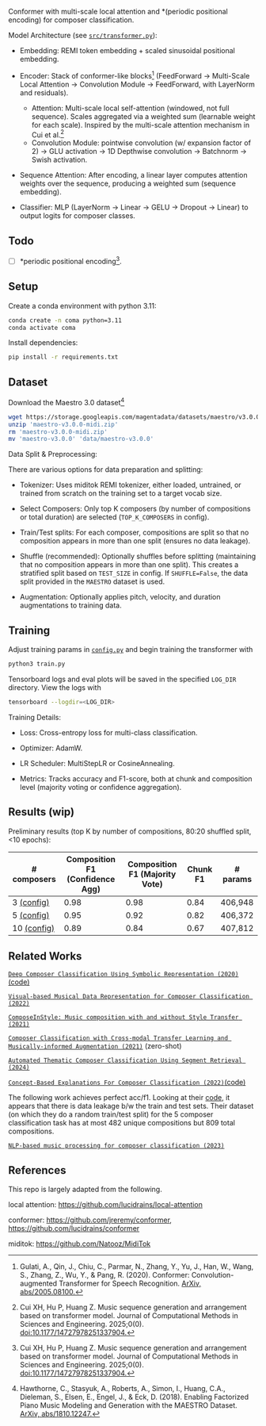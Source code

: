 Conformer with multi-scale local attention and *(periodic positional encoding) for composer classification.

Model Architecture (see [`src/transformer.py`](src/transformer.py)):

- Embedding: REMI token embedding + scaled sinusoidal positional embedding.

- Encoder: Stack of conformer-like blocks[^1] (FeedForward → Multi-Scale Local Attention → Convolution Module → FeedForward, with LayerNorm and residuals).
    - Attention: Multi-scale local self-attention (windowed, not full sequence). Scales aggregated via a weighted sum (learnable weight for each scale). Inspired by the multi-scale attention mechanism in Cui et al.[^2]
    - Convolution Module: pointwise convolution (w/ expansion factor of 2) -> GLU activation -> 1D Depthwise convolution -> Batchnorm -> Swish activation.

- Sequence Attention: After encoding, a linear layer computes attention weights over the sequence, producing a weighted sum (sequence embedding).

- Classifier: MLP (LayerNorm → Linear → GELU → Dropout → Linear) to output logits for composer classes.

## Todo

- [ ] *periodic positional encoding[^2].

## Setup

Create a conda environment with python 3.11:

```bash
conda create -n coma python=3.11
conda activate coma
```

Install dependencies:

```bash
pip install -r requirements.txt
```

## Dataset

Download the Maestro 3.0 dataset[^3]

```bash
wget https://storage.googleapis.com/magentadata/datasets/maestro/v3.0.0/maestro-v3.0.0-midi.zip
unzip 'maestro-v3.0.0-midi.zip'
rm 'maestro-v3.0.0-midi.zip'
mv 'maestro-v3.0.0' 'data/maestro-v3.0.0'
```

Data Split & Preprocessing:

There are various options for data preparation and splitting:

- Tokenizer: Uses miditok REMI tokenizer, either loaded, untrained, or trained from scratch on the training set to a target vocab size.

- Select Composers: Only top K composers (by number of compositions or total duration) are selected (`TOP_K_COMPOSERS` in config).

- Train/Test splits: For each composer, compositions are split so that no composition appears in more than one split (ensures no data leakage).

- Shuffle (recommended): Optionally shuffles before splitting (maintaining that no composition appears in more than one split). This creates a stratified split based on `TEST_SIZE` in config. If `SHUFFLE=False`, the data split provided in the `MAESTRO` dataset is used.

- Augmentation: Optionally applies pitch, velocity, and duration augmentations to training data.

## Training

Adjust training params in [`config.py`](/config.py) and begin training the transformer with

```bash
python3 train.py
```

Tensorboard logs and eval plots will be saved in the specified `LOG_DIR` directory. View the logs with

```bash
tensorboard --logdir=<LOG_DIR>
```

Training Details:

- Loss: Cross-entropy loss for multi-class classification.

- Optimizer: AdamW.

- LR Scheduler: MultiStepLR or CosineAnnealing.

- Metrics: Tracks accuracy and F1-score, both at chunk and composition level (majority voting or confidence aggregation).

## Results (wip)

Preliminary results (top K by number of compositions, 80:20 shuffled split, <10 epochs):

| # composers                          | Composition F1 (Confidence Agg) | Composition F1 (Majority Vote) | Chunk F1 | # params |
|--------------------------------------|---------------------------------|--------------------------------|----------|----------|
| 3 [(config)](/configs/K=3.json)      | 0.98                            | 0.98                           | 0.84     | 406,948  |
| 5 [(config)](/configs/K=5.json)      | 0.95                            | 0.92                           | 0.82     | 406,372  |
| 10 [(config)](/configs/K=10.json)    | 0.89                            | 0.84                           | 0.67     | 407,812  | 

## Related Works

[`Deep Composer Classification Using Symbolic Representation (2020)`](https://arxiv.org/pdf/2010.00823)[(code)](https://github.com/KimSSung/Deep-Composer-Classification)

[`Visual-based Musical Data Representation for Composer Classification (2022)`](https://doi.org/10.1109/iSAI-NLP56921.2022.9960254)

[`ComposeInStyle: Music composition with and without Style Transfer (2021)`](https://doi.org/10.1016/j.eswa.2021.116195)

[`Composer Classification with Cross-modal Transfer Learning and Musically-informed Augmentation (2021)`](https://archives.ismir.net/ismir2021/paper/000100.pdf) (zero-shot)

[`Automated Thematic Composer Classification Using Segment Retrieval (2024)`](https://doi.org/10.1109/MIPR62202.2024.00032)

[`Concept-Based Explanations For Composer Classification (2022)`](https://archives.ismir.net/ismir2022/paper/000105.pdf)[(code)](https://github.com/CPJKU/composer_concept/tree/main)

The following work achieves perfect acc/f1. Looking at their [code](https://github.com/SirawitC/NLP-based-music-processing-for-composer-classification), it appears that there is data leakage b/w the train and test sets. Their dataset (on which they do a random train/test split) for the 5 composer classification task has at most 482 unique compositions but 809 total compositions.

[`NLP-based music processing for composer classification (2023)`](https://doi.org/10.1038/s41598-023-40332-0)

## References

This repo is largely adapted from the following.

local attention: https://github.com/lucidrains/local-attention

conformer: https://github.com/jreremy/conformer, https://github.com/lucidrains/conformer

miditok: https://github.com/Natooz/MidiTok

[^1]: Gulati, A., Qin, J., Chiu, C., Parmar, N., Zhang, Y., Yu, J., Han, W., Wang, S., Zhang, Z., Wu, Y., & Pang, R. (2020). Conformer: Convolution-augmented Transformer for Speech Recognition. [ArXiv, abs/2005.08100.](https://arxiv.org/abs/2005.08100)

[^2]: Cui XH, Hu P, Huang Z. Music sequence generation and arrangement based on transformer model. Journal of Computational Methods in Sciences and Engineering. 2025;0(0). [doi:10.1177/14727978251337904.](https://doi.org/10.1177/14727978251337904)

[^3]: Hawthorne, C., Stasyuk, A., Roberts, A., Simon, I., Huang, C.A., Dieleman, S., Elsen, E., Engel, J., & Eck, D. (2018). Enabling Factorized Piano Music Modeling and Generation with the MAESTRO Dataset. [ArXiv, abs/1810.12247.](https://arxiv.org/abs/1810.12247)